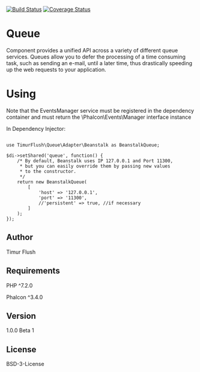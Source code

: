 [![Build Status](https://travis-ci.org/TimurFlush/Queue.svg?branch=master)](https://travis-ci.org/TimurFlush/Queue)
[![Coverage Status](https://coveralls.io/repos/github/TimurFlush/Queue/badge.svg?branch=master)](https://coveralls.io/github/TimurFlush/Queue?branch=master)
# Queue
Component provides a unified API across a variety of different queue services. 
Queues allow you to defer the processing of a time consuming task, such as 
sending an e-mail, until a later time, thus drastically speeding up the web 
requests to your application.

# Using

Note that the EventsManager service must be registered in the 
dependency container and must return the \Phalcon\Events\Manager
interface instance

In Dependency Injector:
```

use TimurFlush\Queue\Adapter\Beanstalk as BeanstalkQueue;

$di->setShared('queue', function() {
    /* By default, Beanstalk uses IP 127.0.0.1 and Port 11300, 
     * but you can easily override them by passing new values 
     * to the constructor.
     */
    return new BeanstalkQueue(
        [
            'host' => '127.0.0.1',
            'port' => '11300',
            //'persistent' => true, //if necessary  
        ]
    );
});
```



## Author
Timur Flush
## Requirements
PHP ^7.2.0

Phalcon ^3.4.0
## Version
1.0.0 Beta 1
## License
BSD-3-License
